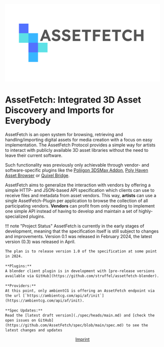 ![](media/logo_wide_dark.svg)

# AssetFetch: Integrated 3D Asset Discovery and Imports for Everybody

AssetFetch is an open system for browsing, retrieving and handling/importing digital assets for media creation with a focus on easy implementation.
The AssetFetch Protocol provides a simple way for artists to interact with publicly available 3D asset libraries without the need to leave their current software.

Such functionality was previously only achievable through vendor- and software-specific plugins like the [Poliigon 3DSMax Addon](https://www.poliigon.com/3ds-max), [Poly Haven Asset Browser](https://blendermarket.com/products/poly-haven-asset-browser) or [Quixel Bridge](https://quixel.com/plugins/).

AssetFetch aims to generalize the interaction with vendors by offering a simple HTTP- and JSON-based API specification which clients can use to receive files and metadata from asset vendors.
This way, **artists** can use a single AssetFetch-Plugin per application to browse the collection of all participating vendors.
**Vendors** can profit from only needing to implement one simple API instead of having to develop and maintain a set of highly-specialized plugins.

!!! note "Project Status"
	AssetFetch is currently in the early stages of development, meaning that the specification itself is still subject to changes and improvements.
	Version 0.1 was released in February 2024, the latest version (0.3) was released in April.

	The plan is to release version 1.0 of the specification at some point in 2024.

	**Plugins:**
	A blender client plugin is in development with [pre-release versions available via GitHub](https://github.com/struffel/assetfetch-blender).

	**Providers:**
	At this point, only ambientCG is offering an AssetFetch endpoint via the url [`https://ambientcg.com/api/af/init`](https://ambientcg.com/api/af/init).

	**Spec Updates:**
	Read the [latest draft version](./spec/heads/main.md) and [check the open issues on GitHub](https://github.com/AssetFetch/spec/blob/main/spec.md) to see the latest changes and updates
<p style="text-align:center">
	<a href="https://ambientcg.com/legal">Imprint</a>
</p>

